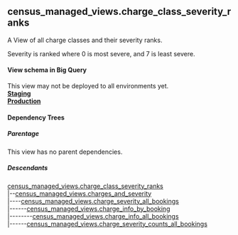 ## census_managed_views.charge_class_severity_ranks

A View of all charge classes and their severity ranks.

Severity is ranked where 0 is most severe, and 7 is least severe.


#### View schema in Big Query
This view may not be deployed to all environments yet.<br/>
[**Staging**](https://console.cloud.google.com/bigquery?pli=1&p=recidiviz-staging&page=table&project=recidiviz-staging&d=census_managed_views&t=charge_class_severity_ranks)
<br/>
[**Production**](https://console.cloud.google.com/bigquery?pli=1&p=recidiviz-123&page=table&project=recidiviz-123&d=census_managed_views&t=charge_class_severity_ranks)
<br/>

#### Dependency Trees

##### Parentage
This view has no parent dependencies.

##### Descendants
[census_managed_views.charge_class_severity_ranks](../census_managed_views/charge_class_severity_ranks.md) <br/>
|--[census_managed_views.charges_and_severity](../census_managed_views/charges_and_severity.md) <br/>
|----[census_managed_views.charge_severity_all_bookings](../census_managed_views/charge_severity_all_bookings.md) <br/>
|------[census_managed_views.charge_info_by_booking](../census_managed_views/charge_info_by_booking.md) <br/>
|--------[census_managed_views.charge_info_all_bookings](../census_managed_views/charge_info_all_bookings.md) <br/>
|------[census_managed_views.charge_severity_counts_all_bookings](../census_managed_views/charge_severity_counts_all_bookings.md) <br/>


